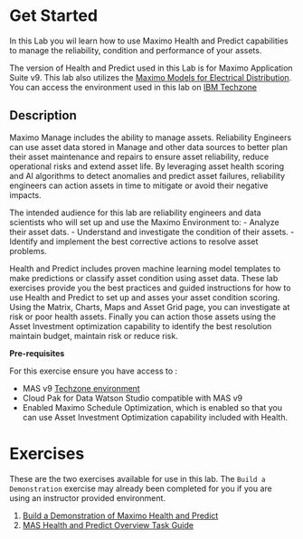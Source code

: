 # Get Started
In this Lab you wil learn how to use Maximo Health and Predict capabilities to manage the reliability, condition and 
performance of your assets.  

The version of Health and Predict used in this Lab is for Maximo Application Suite v9. This lab also utilizes the [Maximo 
Models for Electrical Distribution](https://www.ibm.com/docs/en/mas-cd/mhmpmh-and-p-u/continuous-delivery?topic=overviews-maximo-models-electrical-distribution). 
You can access the environment used in this lab on [IBM Techzone](https://techzone.ibm.com/collection/ibm-sustainability-software-maximo-application-suite-811-for-cross-industry)


## Description

Maximo Manage includes the ability to manage assets.  Reliability Engineers can use asset data stored in Manage and other 
data sources to better plan their asset maintenance and repairs to ensure asset reliability, reduce operational risks and 
extend asset life.  By leveraging asset health scoring and AI algorithms to detect anomalies and predict asset failures, 
reliability engineers can action assets in time to mitigate or avoid their negative impacts. 

The intended audience for this lab are reliability engineers and data scientists who will set up and use the Maximo 
Environment to:
    -  Analyze their asset dats.
    -  Understand and investigate the condition of their assets.
    -  Identify and implement the best corrective actions to resolve asset problems.

Health and Predict includes proven  machine learning model templates to make predictions or classify asset condition 
using asset data.  These lab exercises provide you the best practices and guided instructions for how to use Health and 
Predict to set up and asses your asset condition scoring. Using the Matrix, Charts, Maps and Asset Grid page, you can 
investigate at risk or poor health assets.  Finally you can action those assets using the Asset Investment optimization 
capability to identify the best resolution maintain budget, maintain risk or reduce risk.


**Pre-requisites**

For this exercise ensure you have access to :

- MAS v9 [Techzone environment](https://techzone.ibm.com/collection/ibm-sustainability-software-maximo-application-suite-811-for-cross-industry)  
- Cloud Pak for Data Watson Studio compatible with MAS v9
- Enabled Maximo Schedule Optimization, which is enabled so that you can use Asset Investment Optimization capability included with Health.

# Exercises

These are the two exercises available for use in this lab.  The `Build a Demonstration` exercise may already been completed 
for you if you are using an instructor provided environment.

1. [Build a Demonstration of Maximo Health and Predict](build_demo.md)
2. [MAS Health and Predict Overview Task Guide](demo_script.md)


